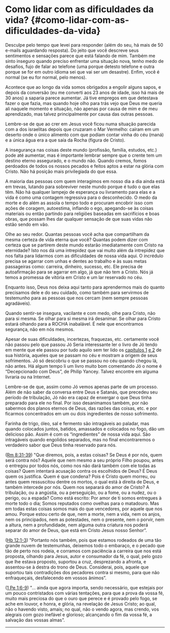 # Como lidar com as dificuldades da vida? {#como-lidar-com-as-dificuldades-da-vida}

Desculpe pelo tempo que levei para responder (além do seu, há mais de 50 e-mails aguardando resposta). Do jeito que você descreve seus sentimentos e sensações parece que está falando de mim. Também me sinto inseguro quando preciso enfrentar uma situação nova, tenho medo de desafios, fujo de falar ao telefone (uma porque detesto telefone e outra porque se for em outro idioma sei que vai ser um desastre). Enfim, você é normal (se eu for normal, pelo menos).

Acontece que ao longo da vida somos obrigados a engolir alguns sapos, e depois da conversão (eu me converti aos 23 anos de idade, isso há mais de 30 anos) a saparia parece aumentar. Já tive empregos em que detestava fazer o que fazia, mas quando hoje olho para trás vejo que Deus me queria ali naquele momento e situação, não apenas por causa de mim e de meu aprendizado, mas talvez principalmente por causa das outras pessoas.

Lembre-se de que ao crer em Jesus você ficou numa situação parecida com a dos israelitas depois que cruzaram o Mar Vermelho: caíram em um deserto onde o único alimento com que podiam contar vinha do céu (maná) e a única água era a que saía da Rocha (figura de Cristo).

A insegurança nas coisas deste mundo (profissão, família, estudos, etc.) pode até aumentar, mas é importante lembrar sempre que o crente tem um destino eterno assegurado, e o mundo não. Quando cremos, fomos perdoados de todos os nossos pecados e feitos aptos a estar na glória com Cristo. Não há posição mais privilegiada do que essa.

A maioria das pessoas com quem interagimos em nosso dia a dia ainda está em trevas, lutando para sobreviver neste mundo porque é tudo o que elas têm. Não há qualquer lampejo de esperança ou livramento para elas e a vida é como uma contagem regressiva para o desconhecido. O medo da morte e do além as assola o tempo todo e procuram encobrir isso com ações de coragem, autoestima, inflando o ego, apegando-se às coisas materiais ou então partindo para religiões baseadas em sacrifícios e boas obras, que possam lhes dar qualquer sensação de que suas vidas não estão sendo em vão.

Olhe ao seu redor. Quantas pessoas você acha que compartilham da mesma certeza de vida eterna que você? Quantas podem dizer com certeza que se partirem deste mundo estarão imediatamente com Cristo na eternidade? Isto nos dá uma intrepidez que vai muito além da intrepidez que nos falta para lidarmos com as dificuldades de nossa vida aqui. O incrédulo precisa se agarrar com unhas e dentes ao trabalho e às suas metas passageiras como: carreira, dinheiro, sucesso, etc. Ele precisa de autoafirmação para se agarrar em algo, já que não tem a Cristo. Nós já temos a promessa de vitória em Cristo e um lar reservado no céu.

Enquanto isso, Deus nos deixa aqui tanto para aprendermos mais do quanto precisamos dele e do seu cuidado, como também para servirmos de testemunho para as pessoas que nos cercam (nem sempre pessoas agradáveis).

Quando sentir-se insegura, vacilante e com medo, olhe para Cristo, não para si mesma. Se olhar para si mesma irá desanimar. Se olhar para Cristo estará olhando para a ROCHA inabalável. É nele que encontramos segurança, não em nós mesmos.

Apesar de suas dificuldades, incertezas, fraquezas, etc. certamente você não passou pelo que passou Jó Seria interessante ler o livro de Jó tendo em mente que ele passou por tudo aquilo sem ter lido os [capítulos 1](http://bibliaonline.com.br/acf/jó/1) [e 2](http://bibliaonline.com.br/acf/jó/2) de sua história, aqueles que se passam no céu e mostram a origem de seus sofrimentos. Jó só descobriu o que se passou no céu quando chegou lá, não antes. Há algum tempo li um livro muito bom comentando Jó o nome é “Decepcionado com Deus”, de Philip Yancey. Talvez encontre em alguma livraria ou na Internet.

Lembre-se de que, assim como Jó vemos apenas parte de um processo. Além de não saber da conversa entre Deus e Satanás, que precedeu seu período de tribulação, Jó não era capaz de enxergar o que Deus tinha preparado para ele no final. Por isso desanimamos também, por não sabermos dos planos eternos de Deus, das razões das coisas, etc. e por ficarmos concentrados em um ou dois ingredientes de nosso sofrimento.

Farinha de trigo, óleo, sal e fermento são intragáveis ao paladar, mas quando colocados juntos, batidos, amassados e colocados no fogo, dão um delicioso pão. Assim é com os “ingredientes” de nossa vida aqui. São intragáveis quando engolidos separados, mas no final encontraremos o verdadeiro sabor que Deus tinha reservado para nós.

([Rm 8:31-39](http://bibliaonline.com.br/acf/rm/8/31-39)) &quot;Que diremos, pois, a estas coisas? Se Deus é por nós, quem será contra nós? Aquele que nem mesmo a seu próprio Filho poupou, antes o entregou por todos nós, como nos não dará também com ele todas as coisas? Quem intentará acusação contra os escolhidos de Deus? É Deus quem os justifica. Quem é que condena? Pois é Cristo quem morreu, ou antes quem ressuscitou dentre os mortos, o qual está à direita de Deus, e também intercede por nós. Quem nos separará do amor de Cristo? A tribulação, ou a angústia, ou a perseguição, ou a fome, ou a nudez, ou o perigo, ou a espada? Como está escrito: Por amor de ti somos entregues à morte todo o dia; Somos reputados como ovelhas para o matadouro. Mas em todas estas coisas somos mais do que vencedores, por aquele que nos amou. Porque estou certo de que, nem a morte, nem a vida, nem os anjos, nem os principados, nem as potestades, nem o presente, nem o porvir, nem a altura, nem a profundidade, nem alguma outra criatura nos poderá separar do amor de Deus, que está em Cristo Jesus nosso Senhor”.

([Hb 12:1-3](http://bibliaonline.com.br/acf/hb/12/1-3)) &quot;Portanto nós também, pois que estamos rodeados de uma tão grande nuvem de testemunhas, deixemos todo o embaraço, e o pecado que tão de perto nos rodeia, e corramos com paciência a carreira que nos está proposta, olhando para Jesus, autor e consumador da fé, o qual, pelo gozo que lhe estava proposto, suportou a cruz, desprezando a afronta, e assentou-se à destra do trono de Deus. Considerai, pois, aquele que suportou tais contradições dos pecadores contra si mesmo, para que não enfraqueçais, desfalecendo em vossos ânimos”.

([1 Pe 1:6-9](http://bibliaonline.com.br/acf/1pe/1/6-9)) &quot;... ainda que agora importa, sendo necessário, que estejais por um pouco contristados com várias tentações, para que a prova da vossa fé, muito mais preciosa do que o ouro que perece e é provado pelo fogo, se ache em louvor, e honra, e glória, na revelação de Jesus Cristo; ao qual, não o havendo visto, amais; no qual, não o vendo agora, mas crendo, vos alegrais com gozo inefável e glorioso; alcançando o fim da vossa fé, a salvação das vossas almas”.

*****